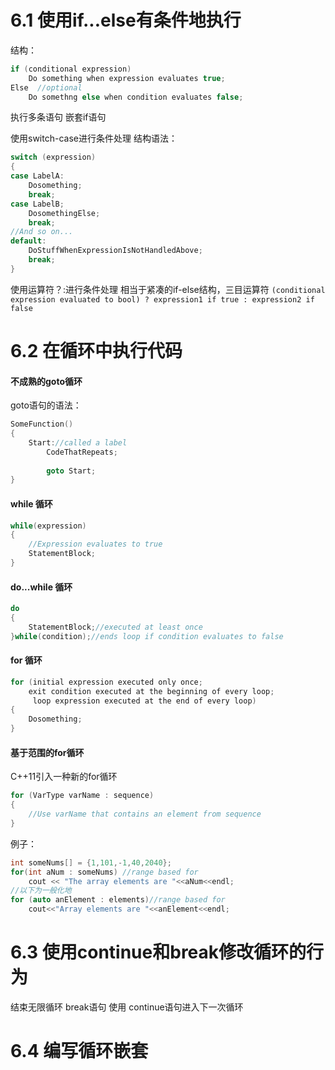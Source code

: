 # 6.1 使用if...else有条件地执行

结构：
```C++
if (conditional expression)
	Do something when expression evaluates true;
Else  //optional
	Do somethng else when condition evaluates false;
```
执行多条语句
嵌套if语句

使用switch-case进行条件处理
结构语法：
```C++
switch (expression)
{
case LabelA:
    Dosomething;
    break;
case LabelB;
    DosomethingElse;
    break;
//And so on...
default:
	DoStuffWhenExpressionIsNotHandledAbove;
	break;
}
```

使用运算符？:进行条件处理
相当于紧凑的if-else结构，三目运算符
`(conditional expression evaluated to bool) ? expression1 if true : expression2 if false`

# 6.2 在循环中执行代码

#### 不成熟的goto循环
goto语句的语法：

```c++
SomeFunction()
{
	Start://called a label
    	CodeThatRepeats;
    
    	goto Start;
}
```

#### while 循环

```c++
while(expression)
{
    //Expression evaluates to true
    StatementBlock;
}
```

#### do...while 循环

```c++
do
{
    StatementBlock;//executed at least once
}while(condition);//ends loop if condition evaluates to false
```

#### for 循环

```c++
for (initial expression executed only once;
    exit condition executed at the beginning of every loop;
     loop expression executed at the end of every loop)
{
    Dosomething;
}

```

#### 基于范围的for循环

C++11引入一种新的for循环

```c++
for (VarType varName : sequence)
{
    //Use varName that contains an element from sequence
}
```

例子：

````c++
int someNums[] = {1,101,-1,40,2040};
for(int aNum : someNums) //range based for
    cout << "The array elements are "<<aNum<<endl;
//以下为一般化地
for (auto anElement : elements)//range based for
    cout<<"Array elements are "<<anElement<<endl;
````

# 6.3 使用continue和break修改循环的行为

结束无限循环  break语句
使用 continue语句进入下一次循环

# 6.4 编写循环嵌套

 